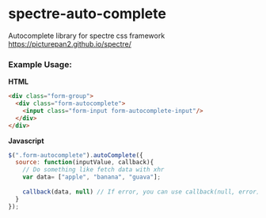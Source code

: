 # spectre-auto-complete
Autocomplete library for spectre css framework https://picturepan2.github.io/spectre/

### Example Usage:

**HTML**

```html
<div class="form-group">
  <div class="form-autocomplete">
    <input class="form-input form-autocomplete-input"/>
  </div>
</div>
```

**Javascript**
```javascript
$(".form-autocomplete").autoComplete({
  source: function(inputValue, callback){
    // Do something like fetch data with xhr
    var data= ["apple", "banana", "guava"];
    
    callback(data, null) // If error, you can use callback(null, error); . Error will passed as argument to error handler
  }
});
```

